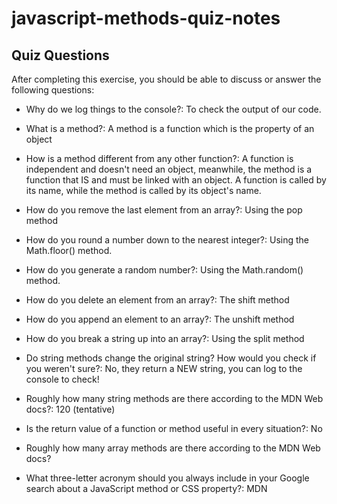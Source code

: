 # javascript-methods-quiz-notes

## Quiz Questions

After completing this exercise, you should be able to discuss or answer the following questions:

- Why do we log things to the console?: To check the output of our code.

- What is a method?: A method is a function which is the property of an object

- How is a method different from any other function?: A function is independent and doesn't need an object, meanwhile, the method is a function that IS and must be linked with an object. A function is called by its name, while the method is called by its object's name.

- How do you remove the last element from an array?: Using the pop method

- How do you round a number down to the nearest integer?: Using the Math.floor() method.

- How do you generate a random number?: Using the Math.random() method.

- How do you delete an element from an array?: The shift method

- How do you append an element to an array?: The unshift method

- How do you break a string up into an array?: Using the split method

- Do string methods change the original string? How would you check if you weren't sure?: No, they return a NEW string, you can log to the console to check!

- Roughly how many string methods are there according to the MDN Web docs?: 120 (tentative)

- Is the return value of a function or method useful in every situation?: No

- Roughly how many array methods are there according to the MDN Web docs?

- What three-letter acronym should you always include in your Google search about a JavaScript method or CSS property?: MDN
